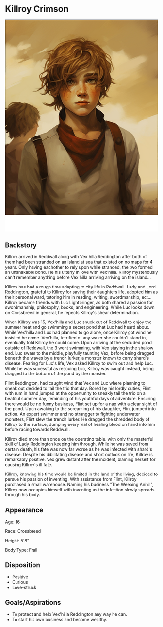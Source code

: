 # Killroy Crimson

![](KillroyCrimson.png)

## Backstory

Killroy arrived in Reddwall along with Vex'hilla Reddington after both of them had been stranded on an island at sea that existed on no maps for 4 years. Only having eachother to rely upon while stranded, the two formed an unshakable bond. He his utterly in love with Vex'hilla. Killroy mysteriously can't remember anything before Vex'hilla arriving arriving on the island...

Killroy has had a rough time adapting to city life in Reddwall. Lady and Lord Reddington, grateful to Killroy for saving their daughters life, adopted him as their personal ward, tutoring him in reading, writing, swordmanship, ect... Killroy became friends with Luc Lightbringer, as both shared a passion for swordmanship, philosophy, books, and engineering. While Luc looks down on Crossbreed in general, he repects Killroy's shear determination.

When Killroy was 15, Vex'hilla and Luc snuck out of Reddwall to enjoy the summer heat and go swimming a secret pond that Luc had heard about. While Vex'hilla and Luc had planned to go alone, once Killroy got wind he insisted he come. Vex'hilla, terrified of any water she couldn't stand in, eventually told Killroy he could come. Upon arriving at the secluded pond outside of Reddwall, the 3 went swimming, with Vex staying in the shallow end. Luc swam to the middle, playfully taunting Vex, before being dragged beneath the waves by a trench lurker, a monster known to carry shard's disease. Fearing for Luc's life, Vex asked Killroy to swim out and help Luc. While he was sucessful as rescuing Luc, Killroy was caught instead, being dragged to the bottom of the pond by the monster.

Flint Reddington, had caught wind that Vex and Luc where planning to sneak out decided to tail the trio that day. Bored by his lordly duties, Flint with rum in hand jumped at the oppertunity to sneakly tail the trio on a beatiful summer day, reminding of his youthful days of adventure. Ensuring there would be no funny business, Flint set up for a nap with a clear sight of the pond. Upon awaking to the screaming of his daughter, Flint jumped into action. An expert swimmer and no strangger to fighting underwater monsters, Flint slew the trench lurker. He dragged the shredded body of Killroy to the surface, dumping every vial of healing blood on hand into him before racing towards Reddwall.

Killroy died more than once on the operating table, with only the masterful skill of Lady Reddington keeping him through. While he was saved from certain death, his fate was now far worse as he was infected with shard's disease. Despite his dibilitating disease and short outlook on life, Killroy is remarkably positive. Vex grew distant after the incident, blaming herself for causing Killroy's ill fate.

Killroy, knowing his time would be limited in the land of the living, decided to persue his passion of inventing. With assistance from Flint, Killroy purchased a small warehouse. Naming his business "The Weeping Anivil", Killroy now occupies himself with inventing as the infection slowly spreads through his body.

## Appearance

Age: 16

Race: Crossbreed

Height: 5'8"

Body Type: Frail

## Disposition

- Positive
- Curious
- Love-struck

## Goals/Aspirations

- To protect and help Vex'hilla Reddington any way he can.
- To start his own business and become wealthy.
